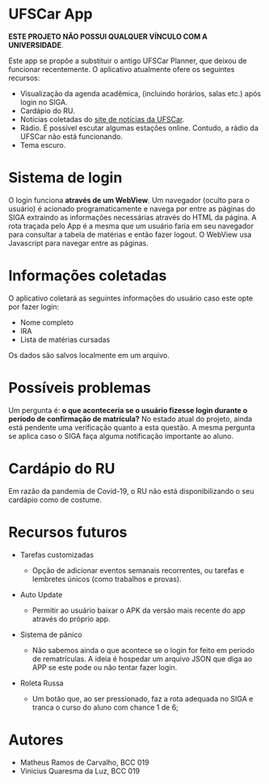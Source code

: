 # UFSCar App

**ESTE PROJETO NÃO POSSUI QUALQUER VÍNCULO COM A UNIVERSIDADE**.

Este app se propõe a substituir o antigo UFSCar Planner, que deixou de funcionar recentemente. O aplicativo atualmente ofere os seguintes recursos:

- Visualização da agenda acadêmica, (incluindo horários, salas etc.) após login no SIGA.
- Cardápio do RU.
- Notícias coletadas do [site de notícias da UFSCar](https://www2.ufscar.br/noticias).
- Rádio. É possível escutar algumas estações online. Contudo, a rádio da UFSCar não está funcionando.
- Tema escuro.

# Sistema de login
O login funciona **através de um WebView**. Um navegador (oculto para o usuário) é acionado programaticamente e navega por entre as páginas do SIGA extraindo as informações necessárias através do HTML da página. A rota traçada pelo App é a mesma que um usuário faria em seu navegador para consultar a tabela de matérias e então fazer logout. O WebView usa Javascript para navegar entre as páginas.

# Informações coletadas
O aplicativo coletará as seguintes informações do usuário caso este opte por fazer login:

- Nome completo
- IRA
- Lista de matérias cursadas

Os dados são salvos localmente em um arquivo.

# Possíveis problemas
Um pergunta é: **o que aconteceria se o usuário fizesse login durante o período de confirmação de matrícula?** No estado atual do projeto, ainda está pendente uma verificação quanto a esta questão. A mesma pergunta se aplica caso o SIGA faça alguma notificação importante ao aluno.

# Cardápio do RU
Em razão da pandemia de Covid-19, o RU não está disponibilizando o seu cardápio como de costume.

# Recursos futuros
  
- Tarefas customizadas
  - Opção de adicionar eventos semanais recorrentes, ou tarefas e lembretes únicos (como trabalhos e provas).

- Auto Update
  - Permitir ao usuário baixar o APK da versão mais recente do app através do próprio app.

- Sistema de pânico
  - Não sabemos ainda o que acontece se o login for feito em período de rematrículas. A ideia é hospedar um arquivo JSON que diga ao APP se este pode ou não tentar fazer login.
  
- Roleta Russa
  - Um botão que, ao ser pressionado, faz a rota adequada no SIGA e tranca o curso do aluno com chance 1 de 6;
  
# Autores

- Matheus Ramos de Carvalho, BCC 019
- Vinicius Quaresma da Luz, BCC 019
